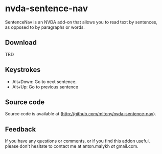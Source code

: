 # nvda-sentence-nav
SentenceNav is an NVDA add-on that allows you to read text by sentences, as opposed to by paragraphs or words.
## Download
TBD
## Keystrokes
* Alt+Down: Go to next sentence.
* Alt+Up: Go to previous sentence
## Source code
Source code is available at (http://github.com/mltony/nvda-sentence-nav).

## Feedback
If you have any questions or comments, or if you find this addon useful, please don't hesitate to contact me at anton.malykh *at* gmail.com.
